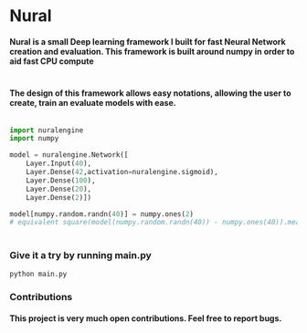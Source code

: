 # Nural

#### Nural is a small Deep learning framework I built for fast Neural Network creation and evaluation. This framework is built around numpy in order to aid fast CPU compute

#

#### The design of this framework allows easy notations, allowing the user to create, train an evaluate models with ease.

```python

import nuralengine
import numpy

model = nuralengine.Network([
    Layer.Input(40),
    Layer.Dense(42,activation=nuralengine.sigmoid),
    Layer.Dense(100),
    Layer.Dense(20),
    Layer.Dense(2)])

model[numpy.random.randn(40)] = numpy.ones(2)
# equivalent square(model(numpy.random.randn(40)) - numpy.ones(40)).mean().backward().step()

```

###


#

### Give it a try by running main.py

```
python main.py

```



### Contributions

#### This project is very much open contributions. Feel free to report bugs.

#
